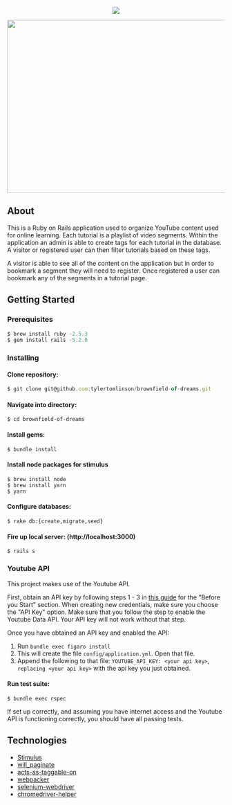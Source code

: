 

<p align="center">
 <img src= "https://i.imgur.com/YN2Sc8S.png">
</p>

<p align="center">
 <img width="1000" height="400" src="https://i.imgur.com/hIbaE2y.jpg">
</p>



## About

This is a Ruby on Rails application used to organize YouTube content used for online learning. Each tutorial is a playlist of video segments. Within the application an admin is able to create tags for each tutorial in the database. A visitor or registered user can then filter tutorials based on these tags.

A visitor is able to see all of the content on the application but in order to bookmark a segment they will need to register. Once registered a user can bookmark any of the segments in a tutorial page.

## Getting Started 

### Prerequisites
```javascript
$ brew install ruby -2.5.3
$ gem install rails -5.2.0
``` 

### Installing

#### Clone repository:
```javascript
$ git clone git@github.com:tylertomlinson/brownfield-of-dreams.git
```
#### Navigate into directory:
```shell
$ cd brownfield-of-dreams
```
#### Install gems:
```shell
$ bundle install
```

#### Install node packages for stimulus
```shell
$ brew install node
$ brew install yarn
$ yarn
```

#### Configure databases:
```shell
$ rake db:{create,migrate,seed}
```
#### Fire up local server: (http://localhost:3000)
```shell
$ rails s
```

### Youtube API

This project makes use of the Youtube API.

First, obtain an API key by following steps 1 - 3 in [this guide](https://developers.google.com/youtube/v3/getting-started) for the "Before you Start" section. When creating new credentials, make sure you choose the "API Key" option. Make sure that you follow the step to enable the Youtube Data API. Your API key will not work without that step.

Once you have obtained an API key and enabled the API:

1. Run `bundle exec figaro install`
2. This will create the file `config/application.yml`. Open that file.
1. Append the following to that file: `YOUTUBE_API_KEY: <your api key>`, `replacing <your api key>` with the api key you just obtained.

#### Run test suite:
```shell
$ bundle exec rspec
```

If set up correctly, and assuming you have internet access and the Youtube API is functioning correctly, you should have all passing tests.

## Technologies
* [Stimulus](https://github.com/stimulusjs/stimulus)
* [will_paginate](https://github.com/mislav/will_paginate)
* [acts-as-taggable-on](https://github.com/mbleigh/acts-as-taggable-on)
* [webpacker](https://github.com/rails/webpacker)
* [selenium-webdriver](https://www.seleniumhq.org/docs/03_webdriver.jsp)
* [chromedriver-helper](http://chromedriver.chromium.org/)





